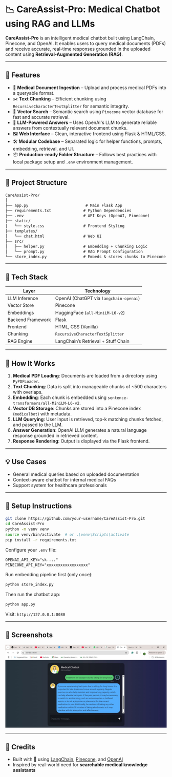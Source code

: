 # 📉 CareAssist-Pro: Medical Chatbot using RAG and LLMs

**CareAssist-Pro** is an intelligent medical chatbot built using LangChain, Pinecone, and OpenAI. It enables users to query medical documents (PDFs) and receive accurate, real-time responses grounded in the uploaded content using **Retrieval-Augmented Generation (RAG)**.

---

## 🚀 Features

* 📁 **Medical Document Ingestion** – Upload and process medical PDFs into a queryable format.
* ✂️ **Text Chunking** – Efficient chunking using `RecursiveCharacterTextSplitter` for semantic integrity.
* 🔎 **Vector Search** – Semantic search using `Pinecone` vector database for fast and accurate retrieval.
* 🧠 **LLM-Powered Answers** – Uses OpenAI's LLM to generate reliable answers from contextually relevant document chunks.
* 🖼️ **Web Interface** – Clean, interactive frontend using Flask & HTML/CSS.
* 🛠️ **Modular Codebase** – Separated logic for helper functions, prompts, embedding, retrieval, and UI.
* 📦 **Production-ready Folder Structure** – Follows best practices with local package setup and `.env` environment management.

---

## 📁 Project Structure

```
CareAssist-Pro/
│
├── app.py                         # Main Flask App
├── requirements.txt              # Python Dependencies
├── .env                          # API Keys (OpenAI, Pinecone)
├── static/
│   └── style.css                 # Frontend Styling
├── templates/
│   └── chat.html                 # Web UI
├── src/
│   ├── helper.py                 # Embedding + Chunking Logic
│   └── prompt.py                 # RAG Prompt Configuration
└── store_index.py                # Embeds & stores chunks to Pinecone
```

---

## 🔧 Tech Stack

| Layer             | Technology                              |
| ----------------- | --------------------------------------- |
| LLM Inference     | OpenAI (ChatGPT via `langchain-openai`) |
| Vector Store      | Pinecone                                |
| Embeddings        | HuggingFace (`all-MiniLM-L6-v2`)        |
| Backend Framework | Flask                                   |
| Frontend          | HTML, CSS (Vanilla)                     |
| Chunking          | `RecursiveCharacterTextSplitter`        |
| RAG Engine        | LangChain’s Retrieval + Stuff Chain     |

---

## 🧠 How It Works

1. **Medical PDF Loading**: Documents are loaded from a directory using `PyPDFLoader`.
2. **Text Chunking**: Data is split into manageable chunks of \~500 characters with overlaps.
3. **Embedding**: Each chunk is embedded using `sentence-transformers/all-MiniLM-L6-v2`.
4. **Vector DB Storage**: Chunks are stored into a Pinecone index (`medicalbot`) with metadata.
5. **LLM Querying**: User input is retrieved, top-k matching chunks fetched, and passed to the LLM.
6. **Answer Generation**: OpenAI LLM generates a natural language response grounded in retrieved content.
7. **Response Rendering**: Output is displayed via the Flask frontend.

---

## 💡 Use Cases

* General medical queries based on uploaded documentation
* Context-aware chatbot for internal medical FAQs
* Support system for healthcare professionals

---

## 🧪 Setup Instructions

```bash
git clone https://github.com/your-username/CareAssist-Pro.git
cd CareAssist-Pro
python -m venv venv
source venv/bin/activate  # or .\venv\Scripts\activate
pip install -r requirements.txt
```

Configure your `.env` file:

```env
OPENAI_API_KEY="sk-..."
PINECONE_API_KEY="xxxxxxxxxxxxxxxxxx"
```

Run embedding pipeline first (only once):

```bash
python store_index.py
```

Then run the chatbot app:

```bash
python app.py
```

Visit: `http://127.0.0.1:8080`

---

## 📸 Screenshots

![Chat Interface](screenshots/chat1.jpg)

---

## 📘 Credits

* Built with 💙 using [LangChain](https://www.langchain.com/), [Pinecone](https://www.pinecone.io/), and [OpenAI](https://openai.com/)
* Inspired by real-world need for **searchable medical knowledge assistants**
